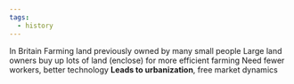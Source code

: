 ```yaml
---
tags:
  - history
---
```

In Britain
Farming land previously owned by many small people
Large land owners buy up lots of land (enclose) for more efficient farming
Need fewer workers, better technology
**Leads to urbanization**, free market dynamics
